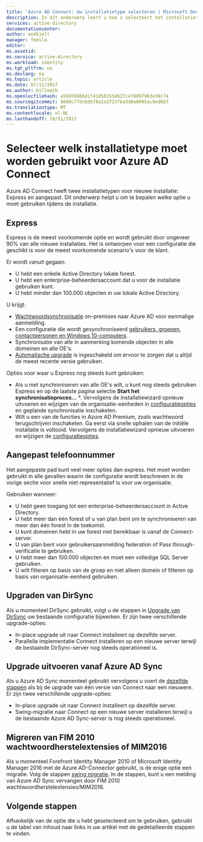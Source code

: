 ```yaml
---
title: 'Azure AD Connect: Uw installatietype selecteren | Microsoft Docs'
description: In dit onderwerp leert u hoe u selecteert het installatietype om te gebruiken voor Azure AD Connect
services: active-directory
documentationcenter: 
author: andkjell
manager: femila
editor: 
ms.assetid: 
ms.service: active-directory
ms.workload: identity
ms.tgt_pltfrm: na
ms.devlang: na
ms.topic: article
ms.date: 07/12/2017
ms.author: billmath
ms.openlocfilehash: a5697686bd1f41d581554b27ce78897963e38c74
ms.sourcegitcommit: 6699c77dcbd5f8a1a2f21fba3d0a0005ac9ed6b7
ms.translationtype: MT
ms.contentlocale: nl-NL
ms.lasthandoff: 10/11/2017
---
```

# <a name="select-which-installation-type-to-use-for-azure-ad-connect"></a>Selecteer welk installatietype moet worden gebruikt voor Azure AD Connect
Azure AD Connect heeft twee installatietypen voor nieuwe installatie: Express en aangepast. Dit onderwerp helpt u om te bepalen welke optie u moet gebruiken tijdens de installatie.

## <a name="express"></a>Express
Express is de meest voorkomende optie en wordt gebruikt door ongeveer 90% van alle nieuwe installaties. Het is ontworpen voor een configuratie die geschikt is voor de meest voorkomende scenario's voor de klant.

Er wordt vanuit gegaan:

- U hebt een enkele Active Directory lokale forest.
- U hebt een enterprise-beheerdersaccount dat u voor de installatie gebruiken kunt.
- U hebt minder dan 100.000 objecten in uw lokale Active Directory.

U krijgt:

- [Wachtwoordsynchronisatie](active-directory-aadconnectsync-implement-password-synchronization.md) on-premises naar Azure AD voor eenmalige aanmelding.
- Een configuratie die wordt gesynchroniseerd [gebruikers, groepen, contactpersonen en Windows 10-computers](active-directory-aadconnectsync-understanding-default-configuration.md).
- Synchronisatie van alle in aanmerking komende objecten in alle domeinen en alle OE's.
- [Automatische upgrade](active-directory-aadconnect-feature-automatic-upgrade.md) is ingeschakeld om ervoor te zorgen dat u altijd de meest recente versie gebruiken.

Opties voor waar u Express nog steeds kunt gebruiken:

- Als u niet synchroniseren van alle OE's wilt, u kunt nog steeds gebruiken Express en op de laatste pagina selectie **Start het synchronisatieproces...** *. Vervolgens de installatiewizard opnieuw uitvoeren en wijzigen van de organisatie-eenheden in [configuratieopties](active-directory-aadconnectsync-installation-wizard.md#customize-synchronization-options) en geplande synchronisatie inschakelen.
- Wilt u een van de functies in Azure AD Premium, zoals wachtwoord terugschrijven inschakelen. Ga eerst via snelle ophalen van de initiële installatie is voltooid. Vervolgens de installatiewizard opnieuw uitvoeren en wijzigen de [configuratieopties](active-directory-aadconnectsync-installation-wizard.md#customize-synchronization-options).

## <a name="custom"></a>Aangepast telefoonnummer
Het aangepaste pad kunt veel meer opties dan express. Het moet worden gebruikt in alle gevallen waarin de configuratie wordt beschreven in de vorige sectie voor snelle niet representatief is voor uw organisatie.

Gebruiken wanneer:

- U hebt geen toegang tot een enterprise-beheerdersaccount in Active Directory.
- U hebt meer dan één forest of u van plan bent om te synchroniseren van meer dan één forest in de toekomst.
- U kunt domeinen hebt in uw forest niet bereikbaar is vanaf de Connect-server.
- U van plan bent voor gebruikersaanmelding federation of Pass through-verificatie te gebruiken.
- U hebt meer dan 100.000 objecten en moet een volledige SQL Server gebruiken.
- U wilt filteren op basis van de groep en niet alleen domein of filteren op basis van organisatie-eenheid gebruiken.

## <a name="upgrade-from-dirsync"></a>Upgraden van DirSync
Als u momenteel DirSync gebruikt, volgt u de stappen in [Upgrade van DirSync](active-directory-aadconnect-dirsync-upgrade-get-started.md) uw bestaande configuratie bijwerken. Er zijn twee verschillende upgrade-opties:

- In-place upgrade uit naar Connect installeert op dezelfde server.
- Parallelle implementatie Connect installeren op een nieuwe server terwijl de bestaande DirSync-server nog steeds operationeel is.

## <a name="upgrade-from-azure-ad-sync"></a>Upgrade uitvoeren vanaf Azure AD Sync
Als u Azure AD Sync momenteel gebruikt vervolgens u voert de [dezelfde stappen](active-directory-aadconnect-upgrade-previous-version.md) als bij de upgrade van één versie van Connect naar een nieuwere. Er zijn twee verschillende upgrade-opties:

- In-place upgrade uit naar Connect installeert op dezelfde server.
- Swing-migratie naar Connect op een nieuwe server installeren terwijl u de bestaande Azure AD Sync-server is nog steeds operationeel.

## <a name="migrate-from-fim2010-or-mim2016"></a>Migreren van FIM 2010 wachtwoordherstelextensies of MIM2016
Als u momenteel Forefront Identity Manager 2010 of Microsoft Identity Manager 2016 met de Azure AD-Connector gebruikt, is de enige optie een migratie. Volg de stappen [swing migratie](active-directory-aadconnect-upgrade-previous-version.md#swing-migration). In de stappen, kunt u een melding van Azure AD Sync vervangen door FIM 2010 wachtwoordherstelextensies/MIM2016.

## <a name="next-steps"></a>Volgende stappen
Afhankelijk van de optie die u hebt geselecteerd om te gebruiken, gebruikt u de tabel van inhoud naar links in uw artikel met de gedetailleerde stappen te vinden.
